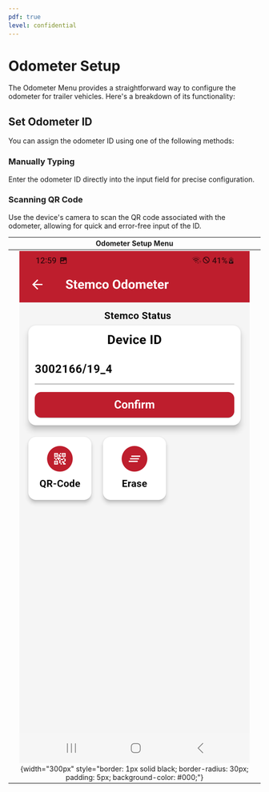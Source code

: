 ```yaml
---
pdf: true
level: confidential
---
```

# Odometer Setup

The Odometer Menu provides a straightforward way to configure the odometer for trailer vehicles. Here's a breakdown of its functionality:

## Set Odometer ID

You can assign the odometer ID using one of the following methods:

### Manually Typing

Enter the odometer ID directly into the input field for precise configuration.

### Scanning QR Code

Use the device's camera to scan the QR code associated with the odometer, allowing for quick and error-free input of the ID.

| **Odometer Setup Menu**       |
|:----------------------:|
| ![Odometer Setup Menu](images/odometer.PNG){width="300px" style="border: 1px solid black; border-radius: 30px; padding: 5px; background-color: #000;"} |

